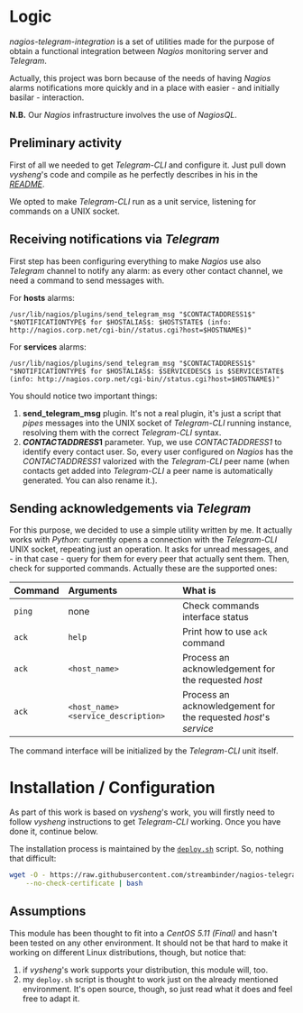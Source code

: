 # Logic

_nagios-telegram-integration_ is a set of utilities made for the purpose of obtain a functional integration between _Nagios_ monitoring server and _Telegram_.

Actually, this project was born because of the needs of having _Nagios_ alarms notifications more quickly and in a place with easier - and initially basilar - interaction.

**N.B.** Our _Nagios_ infrastructure involves the use of _NagiosQL_.

## Preliminary activity

First of all we needed to get _Telegram-CLI_ and configure it. Just pull down _vysheng_'s code and compile as he perfectly describes in his in the [_README_](https://github.com/vysheng/tg).

We opted to make _Telegram-CLI_ run as a unit service, listening for commands on a UNIX socket.

## Receiving notifications via _Telegram_

First step has been configuring everything to make _Nagios_ use also _Telegram_ channel to notify any alarm: as every other contact channel, we need a command to send messages with.

For **hosts** alarms:

```
/usr/lib/nagios/plugins/send_telegram_msg "$CONTACTADDRESS1$" "$NOTIFICATIONTYPE$ for $HOSTALIAS$: $HOSTSTATE$ (info: http://nagios.corp.net/cgi-bin//status.cgi?host=$HOSTNAME$)"
```

For **services** alarms:

```
/usr/lib/nagios/plugins/send_telegram_msg "$CONTACTADDRESS1$" "$NOTIFICATIONTYPE$ for $HOSTALIAS$: $SERVICEDESC$ is $SERVICESTATE$ (info: http://nagios.corp.net/cgi-bin//status.cgi?host=$HOSTNAME$)"
```

You should notice two important things:

1. **send_telegram_msg** plugin. It's not a real plugin, it's just a script that _pipes_ messages into the UNIX socket of _Telegram-CLI_ running instance, resolving them with the correct _Telegram-CLI_ syntax.
2. **$CONTACTADDRESS1$** parameter. Yup, we use _$CONTACTADDRESS1$_ to identify every contact user. So, every user configured on _Nagios_ has the _$CONTACTADDRESS1$_ valorized with the _Telegram-CLI_ peer name (when contacts get added into _Telegram-CLI_ a peer name is automatically generated. You can also rename it.).

## Sending acknowledgements via _Telegram_

For this purpose, we decided to use a simple utility written by me. It actually works with _Python_: currently opens a connection with the _Telegram-CLI_ UNIX socket, repeating just an operation. It asks for unread messages, and - in that case - query for them for every peer that actually sent them. Then, check for supported commands. Actually these are the supported ones:

Command | Arguments                           | What is
:------ | :---------------------------------- | :--------------------------------------------------------------
`ping`  | none                                | Check commands interface status
`ack`   | `help`                              | Print how to use `ack` command
`ack`   | `<host_name>`                       | Process an acknowledgement for the requested _host_
`ack`   | `<host_name> <service_description>` | Process an acknowledgement for the requested _host_'s _service_

The command interface will be initialized by the _Telegram-CLI_ unit itself.

# Installation / Configuration

As part of this work is based on _vysheng_'s work, you will firstly need to follow _vysheng_ instructions to get _Telegram-CLI_ working. Once you have done it, continue below.

The installation process is maintained by the [`deploy.sh`](https://github.com/streambinder/nagios-telegram-integration/blob/master/deploy.sh) script. So, nothing that difficult:

```bash
wget -O - https://raw.githubusercontent.com/streambinder/nagios-telegram-integration/master/deploy.sh \
    --no-check-certificate | bash
```

## Assumptions

This module has been thought to fit into a _CentOS 5.11 (Final)_ and hasn't been tested on any other environment. It should not be that hard to make it working on different Linux distributions, though, but notice that:

1. if _vysheng_'s work supports your distribution, this module will, too.
2. my `deploy.sh` script is thought to work just on the already mentioned environment. It's open source, though, so just read what it does and feel free to adapt it.
